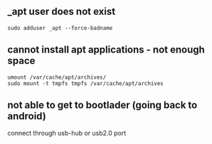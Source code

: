 ## _apt user does not exist

```
sudo adduser _apt --force-badname
```
## cannot install apt applications - not enough space

```
umount /var/cache/apt/archives/
sudo mount -t tmpfs tmpfs /var/cache/apt/archives
```

## not able to get to bootlader (going back to android)
connect through usb-hub or usb2.0 port
